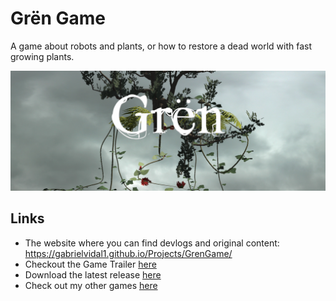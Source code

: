 # Grën Game

A game about robots and plants, or how to restore a dead world with fast growing plants.

![title](docs/img/title.png)

## Links

* The website where you can find devlogs and original content: https://gabrielvidal1.github.io/Projects/GrenGame/
* Checkout the Game Trailer [here](https://youtu.be/94Q-Q0-r2KE)
* Download the latest release [here](https://github.com/GabrielVidal1/GrenGame/releases)
* Check out my other games [here](https://gabrielvidal.itch.io/)
